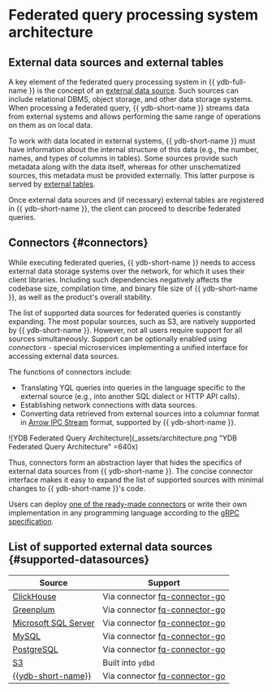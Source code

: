 # Federated query processing system architecture

## External data sources and external tables

A key element of the federated query processing system in {{ ydb-full-name }} is the concept of an [external data source](../datamodel/external_data_source.md). Such sources can include relational DBMS, object storage, and other data storage systems. When processing a federated query, {{ ydb-short-name }} streams data from external systems and allows performing the same range of operations on them as on local data.

To work with data located in external systems, {{ ydb-short-name }} must have information about the internal structure of this data (e.g., the number, names, and types of columns in tables). Some sources provide such metadata along with the data itself, whereas for other unschematized sources, this metadata must be provided externally. This latter purpose is served by [external tables](../datamodel/external_table.md).

Once external data sources and (if necessary) external tables are registered in {{ ydb-short-name }}, the client can proceed to describe federated queries.

## Connectors {#connectors}

While executing federated queries, {{ ydb-short-name }} needs to access external data storage systems over the network, for which it uses their client libraries. Including such dependencies negatively affects the codebase size, compilation time, and binary file size of {{ ydb-short-name }}, as well as the product's overall stability.

The list of supported data sources for federated queries is constantly expanding. The most popular sources, such as S3, are natively supported by {{ ydb-short-name }}. However, not all users require support for all sources simultaneously. Support can be optionally enabled using _connectors_ - special microservices implementing a unified interface for accessing external data sources.

The functions of connectors include:

* Translating YQL queries into queries in the language specific to the external source (e.g., into another SQL dialect or HTTP API calls).
* Establishing network connections with data sources.
* Converting data retrieved from external sources into a columnar format in [Arrow IPC Stream](https://arrow.apache.org/docs/format/Columnar.html#serialization-and-interprocess-communication-ipc) format, supported by {{ ydb-short-name }}.

![YDB Federated Query Architecture](_assets/architecture.png "YDB Federated Query Architecture" =640x)

Thus, connectors form an abstraction layer that hides the specifics of external data sources from {{ ydb-short-name }}. The concise connector interface makes it easy to expand the list of supported sources with minimal changes to {{ ydb-short-name }}'s code.

Users can deploy [one of the ready-made connectors](../../devops/deployment-options/manual/federated-queries/connector-deployment.md) or write their own implementation in any programming language according to the [gRPC specification](https://github.com/ydb-platform/ydb/tree/main/ydb/library/yql/providers/generic/connector/api/service/protos).

## List of supported external data sources {#supported-datasources}

| Source | Support |
|--------|---------|
| [ClickHouse](https://clickhouse.com/) | Via connector [fq-connector-go](../../devops/deployment-options/manual/federated-queries/connector-deployment.md#fq-connector-go) |
| [Greenplum](https://www.greenplum.org/) | Via connector [fq-connector-go](../../devops/deployment-options/manual/federated-queries/connector-deployment.md#fq-connector-go) |
| [Microsoft SQL Server](https://learn.microsoft.com/en-us/sql/?view=sql-server-ver16) | Via connector [fq-connector-go](../../devops/deployment-options/manual/federated-queries/connector-deployment.md#fq-connector-go) |
| [MySQL](https://www.mysql.com/) | Via connector [fq-connector-go](../../devops/deployment-options/manual/federated-queries/connector-deployment.md#fq-connector-go) |
| [PostgreSQL](https://www.postgresql.org/) | Via connector [fq-connector-go](../../devops/deployment-options/manual/federated-queries/connector-deployment.md#fq-connector-go) |
| [S3](https://aws.amazon.com/s3/) | Built into `ydbd` |
| [{{ydb-short-name}}](https://ydb.tech/) | Via connector [fq-connector-go](../../devops/deployment-options/manual/federated-queries/connector-deployment.md#fq-connector-go) |
